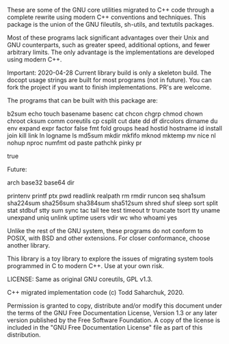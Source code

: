 These are some of the GNU core utilities migrated to C++ code through a 
complete rewrite using modern C++ conventions and techniques.  This package
is the union of the GNU fileutils, sh-utils, and textutils packages.

Most of these programs lack significant advantages over their Unix
and GNU counterparts, such as greater speed, additional options, and fewer
arbitrary limits.  The only advantage is the implementations are developed
using modern C++.

Important: 
2020-04-28 Current library build is only a skeleton build.  The docopt usage
strings are built for most programs (not in future).  You can fork the project if you want to
finish implementations.  PR's are welcome.

The programs that can be built with this package are:

  b2sum echo touch basename basenc cat chcon chgrp chmod chown chroot 
  cksum comm coreutils cp csplit cut date dd df dircolors dirname du 
  env expand expr factor false fmt fold groups head hostid hostname
  id install join kill link ln logname ls md5sum mkdir mkfifo mknod 
  mktemp mv nice nl nohup nproc numfmt od paste pathchk pinky pr 

  true 
  
Future:

  arch base32 base64 dir 
  
  printenv printf ptx
  pwd readlink realpath rm rmdir runcon seq sha1sum sha224sum sha256sum
  sha384sum sha512sum shred shuf sleep sort split stat stdbuf stty sum sync
  tac tail tee test timeout tr truncate tsort tty uname unexpand
  uniq unlink uptime users vdir wc who whoami yes

Unlike the rest of the GNU system, these programs do not conform to
POSIX, with BSD and other extensions.  For closer conformance, choose another 
library.

This library is a toy library to explore the issues of migrating system tools
programmed in C to modern C++.  Use at your own risk.

LICENSE: Same as original GNU coreutils, GPL v1.3.

C++ migrated implementation code (c) Todd Saharchuk, 2020.

Permission is granted to copy, distribute and/or modify this document
under the terms of the GNU Free Documentation License, Version 1.3 or
any later version published by the Free Software Foundation.  A copy 
of the license is included in the "GNU Free Documentation License" 
file as part of this distribution.